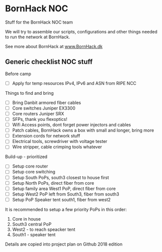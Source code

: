 # BornHack NOC

Stuff for the BornHack NOC team

We will try to assemble our scripts, configurations and other things needed to run the network at BornHack.

See more about BornHack at www.BornHack.dk

## Generic checklist NOC stuff

Before camp

- [ ] Apply for temp resources IPv4, IPv6 and ASN from RIPE NCC

Things to find and bring

- [ ] Bring Danbit armored fiber cables
- [ ] Core switches Juniper EX3300
- [ ] Core routers Juniper SRX
- [ ] SFPs, thank you flexoptics!
- [ ] Wifi Access points, dont forget power injectors and cables
- [ ] Patch cables, BornHack owns a box with small and longer, bring more
- [ ] Extension cords for network stuff
- [ ] Electrical tools, screwdriver with voltage tester
- [ ] Wire stripper, cable crimping tools whatever

Build-up - prioritized
- [ ] Setup core router
- [ ] Setup core switching
- [ ] Setup South PoPs, south3 closest to house first
- [ ] Setup North PoPs, direct fiber from core
- [ ] Setup family area West1 PoP, direct fiber from core
- [ ] Setup West2 PoP left from South3, fiber from south3
- [ ] Setup PoP Speaker tent south1, fiber from west2

It is recommended to setup a few priority PoPs in this order:
1. Core in house
2. South3 central PoP
3. West2 - to reach speacker tent
4. South1 - speaker tent


Details are copied into project plan on Github 2018 edition
